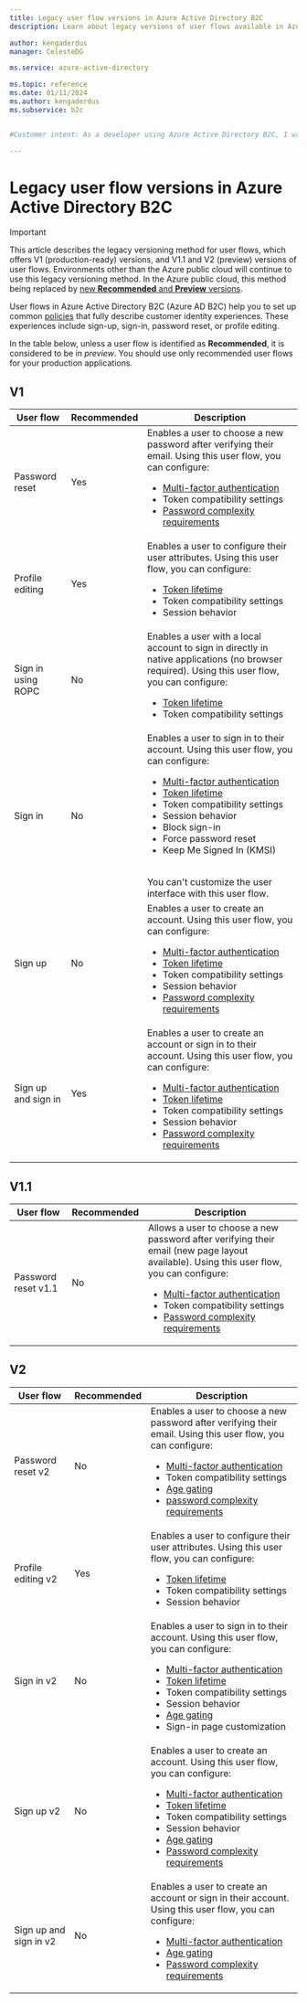 ```yaml
---
title: Legacy user flow versions in Azure Active Directory B2C  
description: Learn about legacy versions of user flows available in Azure Active Directory B2C.

author: kengaderdus
manager: CelesteDG

ms.service: azure-active-directory

ms.topic: reference
ms.date: 01/11/2024
ms.author: kengaderdus
ms.subservice: b2c


#Customer intent: As a developer using Azure Active Directory B2C, I want to understand the differences between legacy and recommended user flow versions, so that I can choose the appropriate user flow for my production applications.

---
```


# Legacy user flow versions in Azure Active Directory B2C

> [!IMPORTANT]
> This article describes the legacy versioning method for user flows, which offers V1 (production-ready) versions, and V1.1 and V2 (preview) versions of user flows. Environments other than the Azure public cloud will continue to use this legacy versioning method. In the Azure public cloud, this method being replaced by [new **Recommended** and **Preview** versions](user-flow-versions.md).
> 
User flows in Azure Active Directory B2C (Azure AD B2C) help you to set up common [policies](user-flow-overview.md) that fully describe customer identity experiences. These experiences include sign-up, sign-in, password reset, or profile editing.

In the table below, unless a user flow is identified as **Recommended**, it is considered to be in *preview*. You should use only recommended user flows for your production applications.

## V1

| User flow | Recommended | Description |
| --------- | ----------- | ----------- |
| Password reset | Yes | Enables a user to choose a new password after verifying their email. Using this user flow, you can configure: <ul><li>[Multi-factor authentication](multi-factor-authentication.md)</li><li>Token compatibility settings</li><li>[Password complexity requirements](password-complexity.md)</li></ul> |
| Profile editing | Yes | Enables a user to configure their user attributes. Using this user flow, you can configure: <ul><li>[Token lifetime](tokens-overview.md)</li><li>Token compatibility settings</li><li>Session behavior</li></ul> |
| Sign in using ROPC | No | Enables a user with a local account to sign in directly in native applications (no browser required). Using this user flow, you can configure: <ul><li>[Token lifetime](tokens-overview.md)</li><li>Token compatibility settings</li></ul> |
| Sign in | No | Enables a user to sign in to their account. Using this user flow, you can configure: <ul><li>[Multi-factor authentication](multi-factor-authentication.md)</li><li>[Token lifetime](tokens-overview.md)</li><li>Token compatibility settings</li><li>Session behavior</li><li>Block sign-in</li><li>Force password reset</li><li>Keep Me Signed In (KMSI)</ul><br>You can't customize the user interface with this user flow. |
| Sign up | No | Enables a user to create an account. Using this user flow, you can configure: <ul><li>[Multi-factor authentication](multi-factor-authentication.md)</li><li>[Token lifetime](tokens-overview.md)</li><li>Token compatibility settings</li><li>Session behavior</li><li>[Password complexity requirements](password-complexity.md)</li></ul> |
| Sign up and sign in | Yes | Enables a user to create an account or sign in to their account. Using this user flow, you can configure: <ul><li>[Multi-factor authentication](multi-factor-authentication.md)</li><li>[Token lifetime](tokens-overview.md)</li><li>Token compatibility settings</li><li>Session behavior</li><li>[Password complexity requirements](password-complexity.md)</li></ul>|

## V1.1

| User flow | Recommended | Description |
| --------- | ----------- | ----------- |
| Password reset v1.1 | No | Allows a user to choose a new password after verifying their email (new page layout available). Using this user flow, you can configure: <ul><li>[Multi-factor authentication](multi-factor-authentication.md)</li><li>Token compatibility settings</li><li>[Password complexity requirements](password-complexity.md)</li></ul> |

## V2

| User flow | Recommended | Description |
| --------- | ----------- | ----------- |
| Password reset v2 | No | Enables a user to choose a new password after verifying their email. Using this user flow, you can configure: <ul><li>[Multi-factor authentication](multi-factor-authentication.md)</li><li>Token compatibility settings</li><li>[Age gating](age-gating.md)</li><li>[password complexity requirements](password-complexity.md)</li></ul> |
| Profile editing v2 | Yes | Enables a user to configure their user attributes. Using this user flow, you can configure: <ul><li>[Token lifetime](tokens-overview.md)</li><li>Token compatibility settings</li><li>Session behavior</li></ul> |
| Sign in v2 | No | Enables a user to sign in to their account. Using this user flow, you can configure: <ul><li>[Multi-factor authentication](multi-factor-authentication.md)</li><li>[Token lifetime](tokens-overview.md)</li><li>Token compatibility settings</li><li>Session behavior</li><li>[Age gating](age-gating.md)</li><li>Sign-in page customization</li></ul> |
| Sign up v2 | No | Enables a user to create an account. Using this user flow, you can configure: <ul><li>[Multi-factor authentication](multi-factor-authentication.md)</li><li>[Token lifetime](tokens-overview.md)</li><li>Token compatibility settings</li><li>Session behavior</li><li>[Age gating](age-gating.md)</li><li>[Password complexity requirements](password-complexity.md)</li></ul> |
| Sign up and sign in v2 | No | Enables a user to create an account or sign in their account. Using this user flow, you can configure: <ul><li>[Multi-factor authentication](multi-factor-authentication.md)</li><li>[Age gating](age-gating.md)</li><li>[Password complexity requirements](password-complexity.md)</li></ul> |